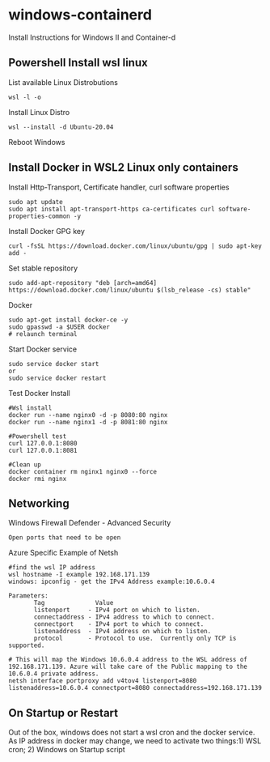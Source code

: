 # windows-containerd
Install Instructions for Windows II and Container-d

## Powershell Install wsl linux

List available Linux Distrobutions
```
wsl -l -o
```

Install Linux Distro
```
wsl --install -d Ubuntu-20.04
```

Reboot Windows

## Install Docker in WSL2 Linux only containers

Install Http-Transport, Certificate handler, curl software properties
```
sudo apt update
sudo apt install apt-transport-https ca-certificates curl software-properties-common -y
```

Install Docker GPG key
```
curl -fsSL https://download.docker.com/linux/ubuntu/gpg | sudo apt-key add -
```

Set stable repository
```
sudo add-apt-repository "deb [arch=amd64] https://download.docker.com/linux/ubuntu $(lsb_release -cs) stable"
```

Docker
```
sudo apt-get install docker-ce -y
sudo gpasswd -a $USER docker
# relaunch terminal
```

Start Docker service
```
sudo service docker start
or
sudo service docker restart
```

Test Docker Install
```
#Wsl install
docker run --name nginx0 -d -p 8080:80 nginx
docker run --name nginx1 -d -p 8081:80 nginx

#Powershell test
curl 127.0.0.1:8080
curl 127.0.0.1:8081

#Clean up
docker container rm nginx1 nginx0 --force
docker rmi nginx

```
## Networking
Windows Firewall Defender - Advanced Security
```
Open ports that need to be open
```

Azure Specific Example of Netsh
```
#find the wsl IP address
wsl hostname -I example 192.168.171.139
windows: ipconfig - get the IPv4 Address example:10.6.0.4

Parameters:
       Tag              Value
       listenport     - IPv4 port on which to listen.
       connectaddress - IPv4 address to which to connect.
       connectport    - IPv4 port to which to connect.
       listenaddress  - IPv4 address on which to listen.
       protocol       - Protocol to use.  Currently only TCP is supported.

# This will map the Windows 10.6.0.4 address to the WSL address of 192.168.171.139. Azure will take care of the Public mapping to the 10.6.0.4 private address. 
netsh interface portproxy add v4tov4 listenport=8080 listenaddress=10.6.0.4 connectport=8080 connectaddress=192.168.171.139
```

## On Startup or Restart
Out of the box, windows does not start a wsl cron and the docker service. As IP address in docker may change, we need to activate two things:1) WSL cron; 2) Windows on Startup script




